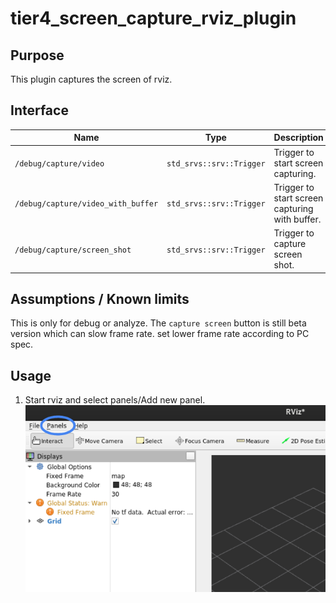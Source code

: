 # tier4_screen_capture_rviz_plugin

## Purpose

This plugin captures the screen of rviz.

## Interface

| Name                               | Type                     | Description                                    |
| ---------------------------------- | ------------------------ | ---------------------------------------------- |
| `/debug/capture/video`             | `std_srvs::srv::Trigger` | Trigger to start screen capturing.             |
| `/debug/capture/video_with_buffer` | `std_srvs::srv::Trigger` | Trigger to start screen capturing with buffer. |
| `/debug/capture/screen_shot`       | `std_srvs::srv::Trigger` | Trigger to capture screen shot.                |

## Assumptions / Known limits

This is only for debug or analyze.
The `capture screen` button is still beta version which can slow frame rate.
set lower frame rate according to PC spec.

## Usage

1. Start rviz and select panels/Add new panel.
   ![select_panel](./images/select_panels.png)
